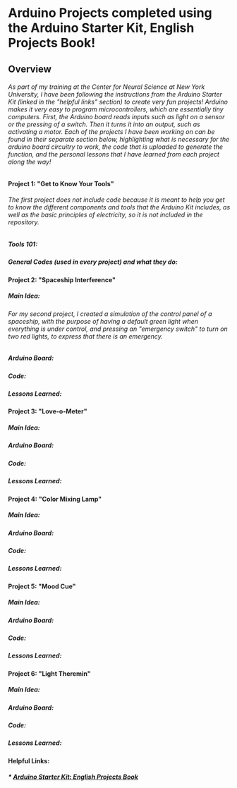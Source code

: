 # Arduino Projects completed using the Arduino Starter Kit, English Projects Book!
## Overview 
###### As part of my training at the Center for Neural Science at New York University, I have been following the instructions from the Arduino Starter Kit (linked in the "helpful links" section) to create very fun projects! Arduino makes it very easy to program microcontrollers, which are essentially tiny computers. First, the Arduino board reads inputs such as light on a sensor or the pressing of a switch. Then it turns it into an output, such as activating a motor. Each of the projects I have been working on can be found in their separate section below, highlighting what is necessary for the arduino board circuitry to work, the code that is uploaded to generate the function, and the personal lessons that I have learned from each project along the way! 

#### Project 1: "Get to Know Your Tools"
###### The first project does not include code because it is meant to help you get to know the different components and tools that the Arduino Kit includes, as well as the basic principles of electricity, so it is not included in the repository.

##### Tools 101:

##### General Codes (used in every project) and what they do:

#### Project 2: "Spaceship Interference"
##### Main Idea:
###### For my second project, I created a simulation of the control panel of a spaceship, with the purpose of having a default green light when everything is under control, and pressing an "emergency switch" to turn on two red lights, to express that there is an emergency. 

##### Arduino Board: 

##### Code:

##### Lessons Learned:

#### Project 3: "Love-o-Meter"
##### Main Idea:

##### Arduino Board: 

##### Code:

##### Lessons Learned:

#### Project 4: "Color Mixing Lamp"
##### Main Idea:

##### Arduino Board: 

##### Code:

##### Lessons Learned:

#### Project 5: "Mood Cue"
##### Main Idea:

##### Arduino Board: 

##### Code:

##### Lessons Learned:

#### Project 6: "Light Theremin"
##### Main Idea:

##### Arduino Board: 

##### Code:

##### Lessons Learned:

#### Helpful Links:
##### * [Arduino Starter Kit: English Projects Book](https://www.amazon.com/Arduino-Starter-Kit-English-Official/dp/B009UKZV0A/ref=sr_1_4?dchild=1&keywords=arduino+starter+kit&qid=1623788219&sr=8-4)

